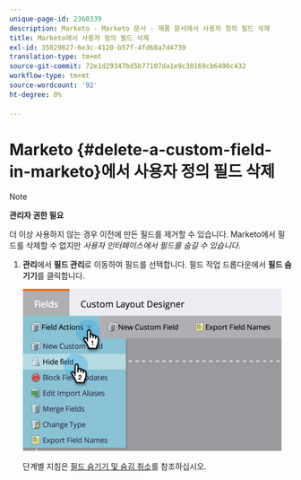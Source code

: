 ```yaml
---
unique-page-id: 2360339
description: Marketo - Marketo 문서 - 제품 문서에서 사용자 정의 필드 삭제
title: Marketo에서 사용자 정의 필드 삭제
exl-id: 35829827-6e3c-4120-b57f-4fd68a7d4739
translation-type: tm+mt
source-git-commit: 72e1d29347bd5b77107da1e9c30169cb6490c432
workflow-type: tm+mt
source-wordcount: '92'
ht-degree: 0%

---
```


# Marketo {#delete-a-custom-field-in-marketo}에서 사용자 정의 필드 삭제

>[!NOTE]
>
>**관리자 권한 필요**

더 이상 사용하지 않는 경우 이전에 만든 필드를 제거할 수 있습니다. Marketo에서 필드를 삭제할 수 없지만 _사용자 인터페이스에서 필드를 숨길 수 있습니다_.

1. **관리**&#x200B;에서 **필드 관리**&#x200B;로 이동하여 필드를 선택합니다. 필드 작업 드롭다운에서 **필드 숨기기**&#x200B;를 클릭합니다.

   ![](assets/image2014-9-19-9-3a49-3a10.png)

   단계별 지침은 [필드 숨기기 및 숨김 취소](/help/marketo/product-docs/administration/field-management/hide-and-unhide-a-field.md)를 참조하십시오.
